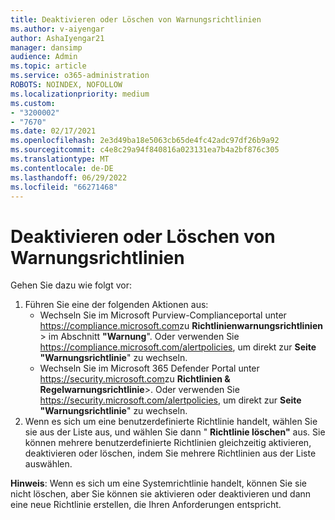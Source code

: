 ```yaml
---
title: Deaktivieren oder Löschen von Warnungsrichtlinien
ms.author: v-aiyengar
author: AshaIyengar21
manager: dansimp
audience: Admin
ms.topic: article
ms.service: o365-administration
ROBOTS: NOINDEX, NOFOLLOW
ms.localizationpriority: medium
ms.custom:
- "3200002"
- "7670"
ms.date: 02/17/2021
ms.openlocfilehash: 2e3d49ba18e5063cb65de4fc42adc97df26b9a92
ms.sourcegitcommit: c4e8c29a94f840816a023131ea7b4a2bf876c305
ms.translationtype: MT
ms.contentlocale: de-DE
ms.lasthandoff: 06/29/2022
ms.locfileid: "66271468"
---
```

# <a name="turn-off-or-delete-alert-policies"></a>Deaktivieren oder Löschen von Warnungsrichtlinien

Gehen Sie dazu wie folgt vor:

1. Führen Sie eine der folgenden Aktionen aus:
   - Wechseln Sie im Microsoft Purview-Complianceportal unter <https://compliance.microsoft.com>zu **Richtlinienwarnungsrichtlinien**  \> im Abschnitt **"Warnung**". Oder verwenden Sie <https://compliance.microsoft.com/alertpolicies>, um direkt zur **Seite "Warnungsrichtlinie**" zu wechseln.
   - Wechseln Sie im Microsoft 365 Defender Portal unter <https://security.microsoft.com>zu **Richtlinien &** **Regelwarnungsrichtlinie**\>. Oder verwenden Sie <https://security.microsoft.com/alertpolicies>, um direkt zur **Seite "Warnungsrichtlinie**" zu wechseln.
2. Wenn es sich um eine benutzerdefinierte Richtlinie handelt, wählen Sie sie aus der Liste aus, und wählen Sie dann " **Richtlinie löschen"** aus. Sie können mehrere benutzerdefinierte Richtlinien gleichzeitig aktivieren, deaktivieren oder löschen, indem Sie mehrere Richtlinien aus der Liste auswählen.

**Hinweis**: Wenn es sich um eine Systemrichtlinie handelt, können Sie sie nicht löschen, aber Sie können sie aktivieren oder deaktivieren und dann eine neue Richtlinie erstellen, die Ihren Anforderungen entspricht.
